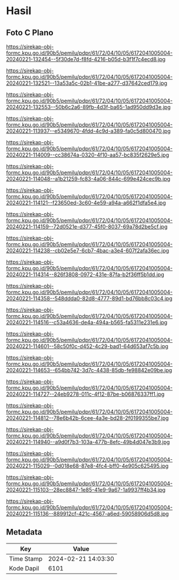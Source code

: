 # Hasil

## Foto C Plano

https://sirekap-obj-formc.kpu.go.id/90b5/pemilu/pdpr/61/72/04/10/05/6172041005004-20240221-132454--5f30de7d-f8fd-4216-b05d-b3f1f7c4ecd8.jpg

https://sirekap-obj-formc.kpu.go.id/90b5/pemilu/pdpr/61/72/04/10/05/6172041005004-20240221-132521--13a53a5c-02b1-41be-a277-d37642ced179.jpg

https://sirekap-obj-formc.kpu.go.id/90b5/pemilu/pdpr/61/72/04/10/05/6172041005004-20240221-132553--50b6c2a6-89fb-4d3f-ba65-1ad950dd9d3e.jpg

https://sirekap-obj-formc.kpu.go.id/90b5/pemilu/pdpr/61/72/04/10/05/6172041005004-20240221-113937--e5349670-4fdd-4c9d-a389-fa0c5d800470.jpg

https://sirekap-obj-formc.kpu.go.id/90b5/pemilu/pdpr/61/72/04/10/05/6172041005004-20240221-114009--cc38674a-0320-4f10-aa57-bc835f2629e5.jpg

https://sirekap-obj-formc.kpu.go.id/90b5/pemilu/pdpr/61/72/04/10/05/6172041005004-20240221-114048--a1b21259-fc83-4a06-844c-699e424cec9b.jpg

https://sirekap-obj-formc.kpu.go.id/90b5/pemilu/pdpr/61/72/04/10/05/6172041005004-20240221-114121--f23650ed-3c60-4e59-a94a-a662f1dfa5e4.jpg

https://sirekap-obj-formc.kpu.go.id/90b5/pemilu/pdpr/61/72/04/10/05/6172041005004-20240221-114159--72d0521e-d377-45f0-8037-69a78d2be5cf.jpg

https://sirekap-obj-formc.kpu.go.id/90b5/pemilu/pdpr/61/72/04/10/05/6172041005004-20240221-114238--cb02e5e7-6cb7-4bac-a3e4-607f2afa36ec.jpg

https://sirekap-obj-formc.kpu.go.id/90b5/pemilu/pdpr/61/72/04/10/05/6172041005004-20240221-114314--826f3808-0972-431e-87fa-b2f36ff5b1dd.jpg

https://sirekap-obj-formc.kpu.go.id/90b5/pemilu/pdpr/61/72/04/10/05/6172041005004-20240221-114358--548ddda0-82d8-4777-89d1-bd76bb8c03c4.jpg

https://sirekap-obj-formc.kpu.go.id/90b5/pemilu/pdpr/61/72/04/10/05/6172041005004-20240221-114516--c53a4636-de4a-494a-b565-fa5311e231e6.jpg

https://sirekap-obj-formc.kpu.go.id/90b5/pemilu/pdpr/61/72/04/10/05/6172041005004-20240221-114601--58c50f0c-d452-4c29-bad1-64d653af7c5b.jpg

https://sirekap-obj-formc.kpu.go.id/90b5/pemilu/pdpr/61/72/04/10/05/6172041005004-20240221-114653--654bb742-3d7c-4438-85db-fe98842e09be.jpg

https://sirekap-obj-formc.kpu.go.id/90b5/pemilu/pdpr/61/72/04/10/05/6172041005004-20240221-114727--24eb9278-011c-4f12-87be-b06876337ff1.jpg

https://sirekap-obj-formc.kpu.go.id/90b5/pemilu/pdpr/61/72/04/10/05/6172041005004-20240221-114812--78e6b42b-6cee-4a3e-bd28-2f0199355be7.jpg

https://sirekap-obj-formc.kpu.go.id/90b5/pemilu/pdpr/61/72/04/10/05/6172041005004-20240221-114940--a9d0f7b3-103a-477b-8efc-49b4d047e3b9.jpg

https://sirekap-obj-formc.kpu.go.id/90b5/pemilu/pdpr/61/72/04/10/05/6172041005004-20240221-115029--0d018e68-87e8-4fc4-bff0-4e905c625495.jpg

https://sirekap-obj-formc.kpu.go.id/90b5/pemilu/pdpr/61/72/04/10/05/6172041005004-20240221-115103--28ec8847-1e85-41e9-9a67-1a9937ff4b34.jpg

https://sirekap-obj-formc.kpu.go.id/90b5/pemilu/pdpr/61/72/04/10/05/6172041005004-20240221-115136--889912cf-421c-4567-a6ed-59058906d5d8.jpg


## Metadata

| Key        | Value               |
| ---------- | ------------------- |
| Time Stamp | 2024-02-21 14:03:30 |
| Kode Dapil | 6101                |



